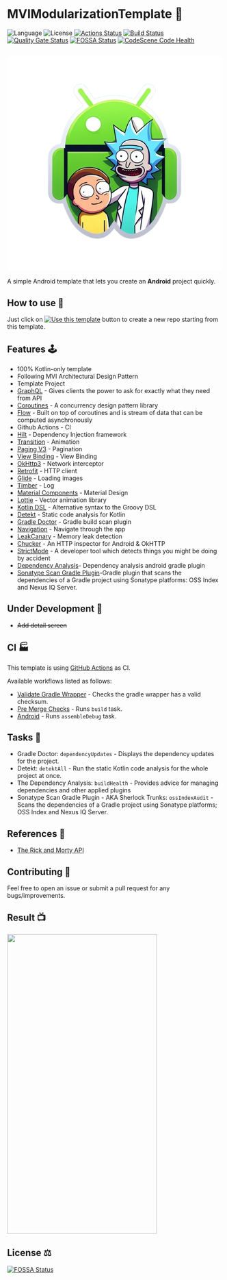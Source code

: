 # MVIModularizationTemplate 🧞‍

![Language](https://img.shields.io/badge/Kotlin-1.7.21-blue) ![License](https://img.shields.io/github/license/Drjacky/MVIModularizationTemplate?logo=MIT) [![Actions Status](https://github.com/Drjacky/MVIModularizationTemplate/workflows/Pre%20Merge%20Checks/badge.svg)](https://github.com/Drjacky/MVIModularizationTemplate/actions) [![Build Status](https://github.com/Drjacky/MVIModularizationTemplate/workflows/Android%20CI/badge.svg)](https://github.com/Drjacky/MVIModularizationTemplate/actions) [![Quality Gate Status](https://sonarcloud.io/api/project_badges/measure?project=Drjacky_MVIModularizationTemplate&metric=alert_status)](https://sonarcloud.io/dashboard?id=Drjacky_MVIModularizationTemplate)
[![FOSSA Status](https://app.fossa.com/api/projects/git%2Bgithub.com%2FDrjacky%2FMVIModularizationTemplate.svg?type=shield)](https://app.fossa.com/projects/git%2Bgithub.com%2FDrjacky%2FMVIModularizationTemplate?ref=badge_shield) [![CodeScene Code Health](https://codescene.io/projects/29432/status-badges/code-health)](https://codescene.io/projects/29432)
<!-- [![Known Vulnerabilities](https://snyk.io/test/github/Drjacky/MVIModularizationTemplate/badge.svg)](https://snyk.io/test/github/Drjacky/MVIModularizationTemplate) Snyk doesn't support kotlin dsl -->

##

<p align="center">
  <img src="https://raw.githubusercontent.com/Drjacky/MVIModularizationTemplate/master/gif/logo.png" />
</p>

A simple Android template that lets you create an **Android** project quickly.

## How to use 👣

Just click
on [![Use this template](https://img.shields.io/badge/-Use%20this%20template-brightgreen)](https://github.com/Drjacky/MVIModularizationTemplate/generate)
button to create a new repo starting from this template.

## Features 🕹

- 100% Kotlin-only template
- Following MVI Architectural Design Pattern
- Template Project
- [GraphQL](https://graphql.org/) - Gives clients the power to ask for exactly what they need from
  API
- [Coroutines](https://developer.android.com/kotlin/coroutines) - A concurrency design pattern
  library
- [Flow](https://developer.android.com/kotlin/flow) - Built on top of coroutines and is stream of
  data that can be computed asynchronously
- Github Actions - CI
- [Hilt](https://dagger.dev/hilt/) - Dependency Injection framework
- [Transition](https://developer.android.com/guide/navigation/navigation-animate-transitions) -
  Animation
- [Paging V3](https://developer.android.com/topic/libraries/architecture/paging/v3-overview) -
  Pagination
- [View Binding](https://developer.android.com/topic/libraries/view-binding) - View Binding
- [OkHttp3](https://github.com/square/okhttp) - Network interceptor
- [Retrofit](https://github.com/square/retrofit) - HTTP client
- [Glide](https://github.com/bumptech/glide) - Loading images
- [Timber](https://github.com/JakeWharton/timber) - Log
- [Material Components](https://github.com/material-components/material-components-android) -
  Material Design
- [Lottie](https://airbnb.design/lottie/) - Vector animation library
- [Kotlin DSL](https://docs.gradle.org/current/userguide/kotlin_dsl.html) - Alternative syntax to
  the Groovy DSL
- [Detekt](https://github.com/detekt/detekt) - Static code analysis for Kotlin
- [Gradle Doctor](https://github.com/runningcode/gradle-doctor) - Gradle build scan plugin
- [Navigation](https://developer.android.com/guide/navigation) - Navigate through the app
- [LeakCanary](https://square.github.io/leakcanary/) - Memory leak detection
- [Chucker](https://github.com/ChuckerTeam/chucker) - An HTTP inspector for Android & OkHTTP
- [StrictMode](https://developer.android.com/reference/android/os/StrictMode) - A developer tool
  which detects things you might be doing by accident
- [Dependency Analysis](https://github.com/autonomousapps/dependency-analysis-android-gradle-plugin)-
  Dependency analysis android gradle plugin
- [Sonatype Scan Gradle Plugin](https://github.com/sonatype-nexus-community/scan-gradle-plugin)-Gradle
  plugin that scans the dependencies of a Gradle project using Sonatype platforms: OSS Index and
  Nexus IQ Server.

## Under Development 🚧

- ~~Add detail screen~~

## CI 🏭

This template is
using [GitHub Actions](https://github.com/Drjacky/MVIModularizationTemplate/actions) as CI.

Available workflows listed as follows:

- [Validate Gradle Wrapper](.github/workflows/gradlew-validation.yml) - Checks the gradle wrapper
  has a valid checksum.
- [Pre Merge Checks](.github/workflows/pre-merge.yml) - Runs `build` task.
- [Android](.github/workflows/android.yml) - Runs `assembleDebug` task.

## Tasks 🔧

- Gradle Doctor: `dependencyUpdates` - Displays the dependency updates for the project.
- Detekt: `detektAll` - Run the static Kotlin code analysis for the whole project at once.
- The Dependency Analysis: `buildHealth` - Provides advice for managing dependencies and other
  applied plugins
- Sonatype Scan Gradle Plugin - AKA Sherlock Trunks: `ossIndexAudit` - Scans the dependencies of a
  Gradle project using Sonatype platforms; OSS Index and Nexus IQ Server.

## References 🧷

- [The Rick and Morty API](https://rickandmortyapi.com/)

## Contributing 🤝

Feel free to open an issue or submit a pull request for any bugs/improvements.

## Result 📺

<img src="https://raw.githubusercontent.com/Drjacky/MVIModularizationTemplate/master/gif/demo.gif" width="350px" height="700px" />

## License ⚖️

[![FOSSA Status](https://app.fossa.com/api/projects/git%2Bgithub.com%2FDrjacky%2FMVIModularizationTemplate.svg?type=large)](https://app.fossa.com/projects/git%2Bgithub.com%2FDrjacky%2FMVIModularizationTemplate?ref=badge_large)